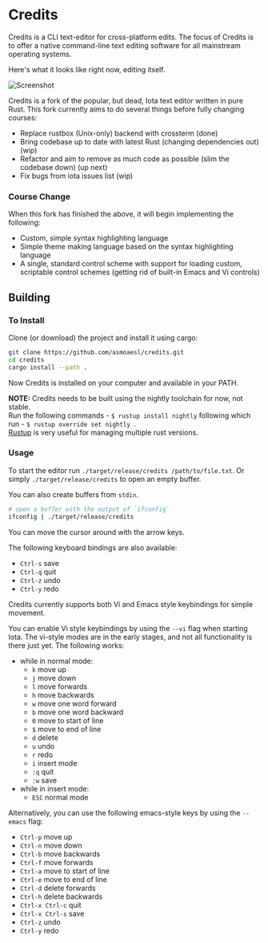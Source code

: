 # Credits

Credits is a CLI text-editor for cross-platform edits. The focus of Credits is to offer a native
command-line text editing software for all mainstream operating systems.

Here's what it looks like right now, editing itself.

![Screenshot](screenshot.png)

Credits is a fork of the popular, but dead, Iota text editor written in pure Rust. This fork currently aims to do several things before fully changing courses:

 - Replace rustbox (Unix-only) backend with crossterm (done)
 - Bring codebase up to date with latest Rust (changing dependencies out) (wip)
 - Refactor and aim to remove as much code as possible (slim the codebase down) (up next)
 - Fix bugs from iota issues list (wip)

### Course Change
When this fork has finished the above, it will begin implementing the following:
 - Custom, simple syntax highlighting language
 - Simple theme making language based on the syntax highlighting language
 - A single, standard control scheme with support for loading custom, scriptable control schemes (getting rid of built-in Emacs and Vi controls)

## Building
### To Install
Clone (or download) the project and install it using cargo:
```bash
git clone https://github.com/asmoaesl/credits.git
cd credits
cargo install --path .
```
Now Credits is installed on your computer and available in your PATH.

**NOTE:** Credits needs to be built using the nightly toolchain for now, not stable.<br>
Run the following commands - `$ rustup install nightly` following which run - `$ rustup override set nightly `.<br>
[Rustup](https://github.com/rust-lang-nursery/rustup.rs) is very useful for managing
multiple rust versions.

### Usage

To start the editor run `./target/release/credits /path/to/file.txt`. Or
simply `./target/release/credits` to open an empty buffer.

You can also create buffers from `stdin`.

```bash
# open a buffer with the output of `ifconfig`
ifconfig | ./target/release/credits
```

You can move the cursor around with the arrow keys.

The following keyboard bindings are also available:

- `Ctrl-s` save
- `Ctrl-q` quit
- `Ctrl-z` undo
- `Ctrl-y` redo

Credits currently supports both Vi and Emacs style keybindings for simple movement.

You can enable Vi style keybindings by using the `--vi` flag when starting Iota.
The vi-style modes are in the early stages, and not all functionality is there
just yet. The following works:

- while in normal mode:
    - `k` move up
    - `j` move down
    - `l` move forwards
    - `h` move backwards
    - `w` move one word forward
    - `b` move one word backward
    - `0` move to start of line
    - `$` move to end of line
    - `d` delete
    - `u` undo
    - `r` redo
    - `i` insert mode
    - `:q` quit
    - `:w` save
- while in insert mode:
    - `ESC` normal mode

Alternatively, you can use the following emacs-style keys by using the `--emacs` flag:

- `Ctrl-p` move up
- `Ctrl-n` move down
- `Ctrl-b` move backwards
- `Ctrl-f` move forwards
- `Ctrl-a` move to start of line
- `Ctrl-e` move to end of line
- `Ctrl-d` delete forwards
- `Ctrl-h` delete backwards
- `Ctrl-x Ctrl-c` quit
- `Ctrl-x Ctrl-s` save
- `Ctrl-z` undo
- `Ctrl-y` redo
